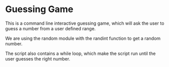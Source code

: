 # Guessing Game
This is a command line interactive guessing game, which will ask the user to guess a
number from a user defined range.

We are using the random module with the randint function to get a random number.

The script also contains a while loop, which make the script run until the user
guesses the right number.
